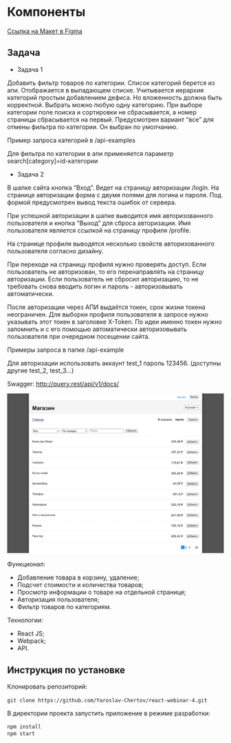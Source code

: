 # Компоненты

[Ссылка на Макет в Figma](https://www.figma.com/file/lZ0UqAE2M9hIDxqNFtD8Ta/YLAB-webinar---TASK4?type=design&node-id=0%3A1&t=nIAUIwS0hoMARgQS-1)

## Задача

* Задача 1

Добавить фильтр товаров по категории. Список категорий берется из апи. Отображается в выпадающем списке. Учитывается иерархия категорий простым добавлением дефиса. Но вложенность должна быть корректной. Выбрать можно любую одну категорию. При выборе категории поле поиска и сортировки не сбрасывается, а номер страницы сбрасывается на первый. Предусмотрен вариант “все” для отмены фильтра по категории. Он выбран по умолчанию.

Пример запроса категорий в /api-examples

Для фильтра по категории в апи применяется параметр search[category]=id-категории

* Задача 2

В шапке сайта кнопка “Вход”. Ведет на страницу авторизации /login. На странице авторизации форма с двумя полями для логина и пароля. Под формой предусмотрен вывод текста ошибок от сервера.

При успешной авторизации в шапке выводится имя авторизованного пользователя и кнопка “Выход” для сброса авторизации. Имя пользователя является ссылкой на страницу профиля /profile.

На странице профиля выводятся несколько свойств авторизованного пользователя согласно дизайну.

При переходе на страницу профиля нужно проверять доступ. Если пользователь не авторизован, то его перенаправлять на страницу авторизации. Если пользователь не сбросил авторизацию, то не требовать снова вводить логин и пароль - авторизовывать автоматически.

После авторизации через АПИ выдаётся токен, срок жизни токена неограничен. Для выборки профиля пользователя в запросе нужно указывать этот токен в заголовке X-Token. По идеи именно токен нужно запомнить и с его помощью автоматически авторизовывать пользователя при очередном посещении сайта.

Примеры запроса в папке /api-example

Для авторизации использовать аккаунт test_1 пароль 123456. (доступны другие test_2, test_3...)

Swagger: <http://query.rest/api/v1/docs/>

![](./src/images/Screenshot.png)

Функционал:

* Добавление товара в корзину, удаление;
* Подсчет стоимости и количества товаров;
* Просмотр информации о товаре на отдельной странице;
* Авторизация пользователя;
* Фильтр товаров по категориям.

Технологии:

* React JS;
* Webpack;
* API.

## Инструкция по установке

Клонировать репозиторий:

`
git clone https://github.com/Yaroslav-Chertov/react-webinar-4.git
`

В директории проекта запустить приложение в режиме разработки:

```
npm install
npm start
```
